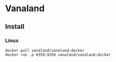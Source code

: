 # Vanaland

## Install

### Linux

```
docker pull vanaland/vanaland:docker
docker run -p 9358:9358 vanaland/vanaland:docker
```
